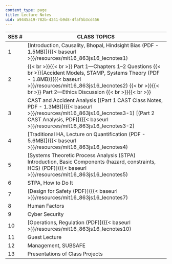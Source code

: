 ```yaml
---
content_type: page
title: Lecture Notes
uid: a9445a19-782b-4241-b9d8-4faf5b3cd456
---
```


| SES # | CLASS TOPICS |
| --- | --- |
| 1 | [Introduction, Causality, Bhopal, Hindsight Bias (PDF - 1.5MB)]({{< baseurl >}}/resources/mit16_863js16_lecnotes1) |
| 2 |  {{< br >}}{{< br >}} Part 1—Chapters 1–2 Questions  {{< br >}}[Accident Models, STAMP, Systems Theory (PDF - 1.8MB)]({{< baseurl >}}/resources/mit16_863js16_lecnotes2) {{< br >}}{{< br >}} Part 2—Ethics Discussion {{< br >}}{{< br >}}  |
| 3 | CAST and Accident Analysis [(Part 1 CAST Class Notes, PDF - 1.3MB)]({{< baseurl >}}/resources/mit16_863js16_lecnotes3-1) [(Part 2 CAST Analysis, PDF)]({{< baseurl >}}/resources/mit16_863js16_lecnotes3-2) |
| 4 | [Traditional HA, Lecture on Quantification (PDF - 5.6MB)]({{< baseurl >}}/resources/mit16_863js16_lecnotes4) |
| 5 | [Systems Theoretic Process Analysis (STPA) Introduction, Basic Components (hazard, constraints, HCS) (PDF)]({{< baseurl >}}/resources/mit16_863js16_lecnotes5) |
| 6 | STPA, How to Do It |
| 7 | [Design for Safety (PDF)]({{< baseurl >}}/resources/mit16_863js16_lecnotes7) |
| 8 | Human Factors |
| 9 | Cyber Security |
| 10 | [Operations, Regulation (PDF)]({{< baseurl >}}/resources/mit16_863js16_lecnotes10) |
| 11 | Guest Lecture |
| 12 | Management, SUBSAFE |
| 13 | Presentations of Class Projects